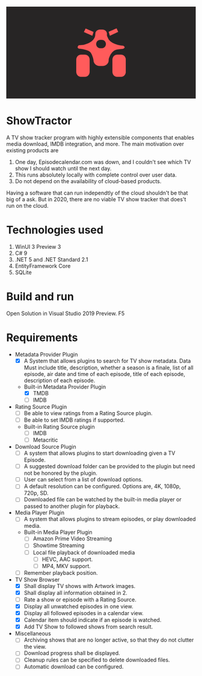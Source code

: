 ![Logo](ShowTractor.WinUI/ShowTractor.WinUI%20(Package)/Images/Wide310x150Logo.scale-200.png)

# ShowTractor

A TV show tracker program with highly extensible components that enables media download, IMDB integration, and more.
The main motivation over existing products are

1. One day, Episodecalendar.com was down, and I couldn't see which TV show I should watch until the next day.
2. This runs absolutely locally with complete control over user data.
3. Do not depend on the availability of cloud-based products.

Having a software that can run independtly of the cloud shouldn't be that big of a ask. But in 2020, there are no viable TV show tracker that does't run on the cloud.

# Technologies used

1. WinUI 3 Preview 3
2. C# 9
3. .NET 5 and .NET Standard 2.1
4. EntityFramework Core
5. SQLite

# Build and run

Open Solution in Visual Studio 2019 Preview. F5

# Requirements

- Metadata Provider Plugin
  - [x] A System that allows plugins to search for TV show metadata. Data Must include title, description, whether a season is a finale, list of all episode, air date and time of each episode, title of each episode, description of each episode.
  - Built-in Metadata Provider Plugin
    - [x] TMDB
    - [ ] IMDB
- Rating Source Plugin
  - [ ] Be able to view ratings from a Rating Source plugin.
  - [ ] Be able to set IMDB ratings if supported.
  - Built-in Rating Source plugin
    - [ ] IMDB 
    - [ ] Metacritic
- Download Source Plugin
  - [ ] A system that allows plugins to start downloading given a TV Episode.
  - [ ] A suggested download folder can be provided to the plugin but need not be honored by the plugin.
  - [ ] User can select from a list of download options.
  - [ ] A default resolution can be configured. Options are, 4K, 1080p, 720p, SD.
  - [ ] Downloaded file can be watched by the built-in media player or passed to another plugin for playback.
- Media Player Plugin
  - [ ] A system that allows plugins to stream episodes, or play downloaded media.
  - Built-in Media Player Plugin
    - [ ] Amazon Prime Video Streaming
    - [ ] Showtime Streaming
    - [ ] Local file playback of downloaded media
      - [ ] HEVC, AAC support.
      - [ ] MP4, MKV support.
  - [ ] Remember playback position.
- TV Show Browser
  - [x] Shall display TV shows with Artwork images.
  - [x] Shall display all information obtained in 2.
  - [ ] Rate a show or episode with a Rating Source.
  - [x] Display all unwatched episodes in one view.
  - [x] Display all followed episodes in a calendar view.
  - [x] Calendar item should indicate if an episode is watched.
  - [x] Add TV Show to followed shows from search result.
- Miscellaneous
  - [ ] Archiving shows that are no longer active, so that they do not clutter the view.
  - [ ] Download progress shall be displayed.
  - [ ] Cleanup rules can be specified to delete downloaded files.
  - [ ] Automatic download can be configured.
